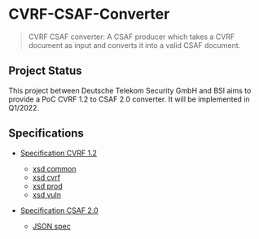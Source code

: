 # CVRF-CSAF-Converter


> CVRF CSAF converter: A CSAF producer which takes a CVRF document as input and converts it into a valid CSAF document.

## Project Status

This project between Deutsche Telekom Security GmbH and BSI aims to provide a PoC CVRF 1.2 to CSAF 2.0 converter. It will be implemented in Q1/2022.

## Specifications

- [Specification CVRF 1.2](http://docs.oasis-open.org/csaf/csaf-cvrf/v1.2/cs01/csaf-cvrf-v1.2-cs01.html)
   - [xsd common](http://docs.oasis-open.org/csaf/ns/csaf-cvrf/v1.2/common)
   - [xsd cvrf](http://docs.oasis-open.org/csaf/ns/csaf-cvrf/v1.2/cvrf)
   - [xsd prod](http://docs.oasis-open.org/csaf/ns/csaf-cvrf/v1.2/prod)
   - [xsd vuln](http://docs.oasis-open.org/csaf/ns/csaf-cvrf/v1.2/vuln)


- [Specification CSAF 2.0](https://docs.oasis-open.org/csaf/csaf/v2.0/csd01/csaf-v2.0-csd01.html) 
   - [JSON spec](https://docs.oasis-open.org/csaf/csaf/v2.0/csd01/schemas/csaf_json_schema.json)
